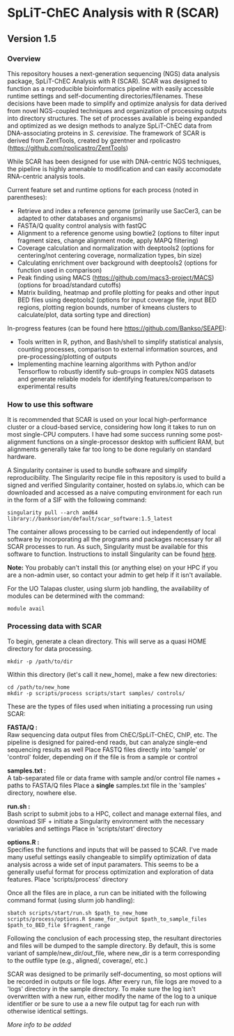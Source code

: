 # SpLiT-ChEC Analysis with R (SCAR)
## Version 1.5
### Overview

This repository houses a next-generation sequencing (NGS) data analysis package, SpLiT-ChEC Analysis with R (SCAR). SCAR was designed to function as a reproducible bioinformatics pipeline with easily accessible runtime settings and self-documenting directories/filenames. These decisions have been made to simplify and optimize analysis for data derived from novel NGS-coupled techniques and organization of processing outputs into directory structures. The set of processes available is being expanded and optimized as we design methods to analyze SpLiT-ChEC data from DNA-associating proteins in *S. cerevisiae*. 
The framework of SCAR is derived from ZentTools, created by gzentner and rpolicastro (https://github.com/rpolicastro/ZentTools)

While SCAR has been designed for use with DNA-centric NGS techniques, the pipeline is highly amenable to modification and can easily accomodate RNA-centric analysis tools. 

Current feature set and runtime options for each process (noted in parentheses):
- Retrieve and index a reference genome (primarily use SacCer3, can be adapted to other databases and organisms)
- FASTA/Q quality control analysis with fastQC
- Alignment to a reference genome using bowtie2 (options to filter input fragment sizes, change alignment mode, apply MAPQ filtering)
- Coverage calculation and normalization with deeptools2 (options for centering/not centering coverage, normalization types, bin size)
- Calculating enrichment over background with deeptools2 (options for function used in comparison)  
- Peak finding using MACS (https://github.com/macs3-project/MACS) (options for broad/standard cutoffs)
- Matrix building, heatmap and profile plotting for peaks and other input BED files using deeptools2 (options for input coverage file, input BED regions, plotting region bounds, number of kmeans clusters to calculate/plot, data sorting type and direction)

In-progress features (can be found here https://github.com/Bankso/SEAPE):
- Tools written in R, python, and Bash/shell to simplify statistical analysis, counting processes, comparison to external information sources, and pre-processing/plotting of outputs
- Implementing machine learning algorithms with Python and/or Tensorflow to robustly identify sub-groups in complex NGS datasets and generate reliable models for identifying features/comparison to experimental results

### How to use this software

It is recommended that SCAR is used on your local high-performance cluster or a cloud-based service, considering how long it takes to run on most single-CPU computers. I have had some success running some post-alignment functions on a single-processor desktop with sufficient RAM, but alignments generally take far too long to be done regularly on standard hardware.

A Singularity container is used to bundle software and simplify reproducibility. The Singularity recipe file in this repository is used to build a signed and verified Singularity container, hosted on sylabs.io, which can be downloaded and accessed as a naive computing environment for each run in the form of a SIF with the following command: 
```
singularity pull --arch amd64 library://banksorion/default/scar_software:1.5_latest
```
The container allows processing to be carried out independently of local software by incorporating all the programs and packages necessary for all SCAR processes to run. As such, Singularity must be available for this software to function. Instructions to install Singularity can be found [here](https://sylabs.io/guides/3.5/user-guide/quick_start.html#quick-installation-steps).  

**Note:** You probably can't install this (or anything else) on your HPC if you are a non-admin user, so contact your admin to get help if it isn't available.

For the UO Talapas cluster, using slurm job handling, the availability of modules can be determined with the command:
```
module avail
```

### Processing data with SCAR

To begin, generate a clean directory. This will serve as a quasi HOME directory for data processing.
```
mkdir -p /path/to/dir
```
Within this directory (let's call it new_home), make a few new directories:
```
cd /path/to/new_home
mkdir -p scripts/process scripts/start samples/ controls/
```
These are the types of files used when initiating a processing run using SCAR:

**FASTA/Q :**  
Raw sequencing data output files from ChEC/SpLiT-ChEC, ChIP, etc. The pipeline is designed for paired-end reads, but can analyze single-end sequencing results as well 
Place FASTQ files directly into 'sample' or 'control' folder, depending on if the file is from a sample or control 

**samples.txt :**  
A tab-separated file or data frame with sample and/or control file names + paths to FASTA/Q files 
Place a **single** samples.txt file in the 'samples' directory, nowhere else.

**run.sh :**  
Bash script to submit jobs to a HPC, collect and manage external files, and download SIF + initiate a Singularity environment with the necessary variables and settings
Place in 'scripts/start' directory

**options.R :**  
Specifies the functions and inputs that will be passed to SCAR. I've made many useful settings easily changeable to simplify optimization of data analysis across a wide set of input paramaters. This seems to be a generally useful format for process optimization and exploration of data features.
Place 'scripts/process' directory

Once all the files are in place, a run can be initiated with the following command format (using slurm job handling):
```
sbatch scripts/start/run.sh $path_to_new_home scripts/process/options.R $name_for_output $path_to_sample_files $path_to_BED_file $fragment_range
``` 
Following the conclusion of each processing step, the resultant directories and files will be dumped to the sample directory. By default, this is some variant of sample/new_dir/out_file, where new_dir is a term corresponding to the outfile type (e.g., aligned/, coverage/, etc.)

SCAR was designed to be primarily self-documenting, so most options will be recorded in outputs or file logs. After every run, file logs are moved to a 'logs' directory in the sample directory. To make sure the log isn't overwritten with a new run, either modify the name of the log to a unique identifier or be sure to use a a new file output tag for each run with otherwise identical settings.

*More info to be added*
